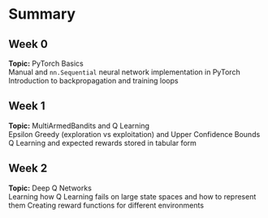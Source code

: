 # Summary

## Week 0
**Topic:** PyTorch Basics  
Manual and `nn.Sequential` neural network implementation in PyTorch
Introduction to backpropagation and training loops

## Week 1
**Topic:** MultiArmedBandits and Q Learning  
Epsilon Greedy (exploration vs exploitation) and Upper Confidence Bounds
Q Learning and expected rewards stored in tabular form

## Week 2
**Topic:** Deep Q Networks  
Learning how Q Learning fails on large state spaces and how to represent them
Creating reward functions for different environments
